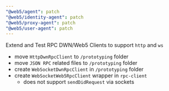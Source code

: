 ```yaml
---
"@web5/agent": patch
"@web5/identity-agent": patch
"@web5/proxy-agent": patch
"@web5/user-agent": patch
---
```


Extend and Test RPC DWN/Web5 Clients to support `http` and `ws`
- move `HttpDwnRpcClient` to `/prototyping` folder
- move `JSON RPC` related files to `/prototyping` folder
- create `WebSocketDwnRpcClient` in `/prototyping` folder
- create `WebSocketWeb5RpcClient` wrapper in `rpc-client`
  - does not support `sendDidRequest` via sockets


